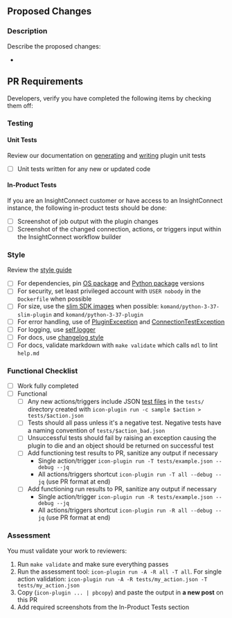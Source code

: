 ## Proposed Changes

### Description

Describe the proposed changes:

  -

## PR Requirements

Developers, verify you have completed the following items by checking them off:

### Testing

#### Unit Tests

Review our documentation on [generating](https://docs.rapid7.com/insightconnect/unit-test-generation) and [writing](https://docs.rapid7.com/insightconnect/unit-test-primer) plugin unit tests

- [ ] Unit tests written for any new or updated code

#### In-Product Tests

If you are an InsightConnect customer or have access to an InsightConnect instance, the following in-product tests should be done:

- [ ] Screenshot of job output with the plugin changes
- [ ] Screenshot of the changed connection, actions, or triggers input within the InsightConnect workflow builder

### Style

Review the [style guide](https://docs.rapid7.com/insightconnect/style-guide/)

- [ ] For dependencies, pin [OS package](https://docs.rapid7.com/insightconnect/style-guide/#dockerfile) and [Python package](https://docs.rapid7.com/insightconnect/style-guide/#requirements.txt) versions
- [ ] For security, set least privileged account with ``USER nobody`` in the ``Dockerfile`` when possible
- [ ] For size, use the [slim SDK images](https://docs.rapid7.com/insightconnect/sdk-guide/#sdk-guide) when possible: ``komand/python-3-37-slim-plugin`` and ``komand/python-3-37-plugin``
- [ ] For error handling, use of [PluginException](https://docs.rapid7.com/insightconnect/error-handling-in-integrations/#plugin-exceptions) and [ConnectionTestException](https://docs.rapid7.com/insightconnect/error-handling-in-integrations#connection-exceptions)
- [ ] For logging, use [self.logger](https://docs.rapid7.com/insightconnect/sdk-guide/#logging)
- [ ] For docs, use [changelog style](https://docs.rapid7.com/insightconnect/style-guide/#changelog)
- [ ] For docs, validate markdown with ``make validate`` which calls ``mdl`` to lint ``help.md``

### Functional Checklist
- [ ] Work fully completed
- [ ] Functional
  - [ ] Any new actions/triggers include JSON [test files](https://docs.rapid7.com/insightconnect/style-guide/#tests) in the `tests/` directory created with `icon-plugin run -c sample $action > tests/$action.json`
  - [ ] Tests should all pass unless it's a negative test. Negative tests have a naming convention of `tests/$action_bad.json`
  - [ ] Unsuccessful tests should fail by raising an exception causing the plugin to die and an object should be returned on successful test
  - [ ] Add functioning test results to PR, sanitize any output if necessary
    * Single action/trigger `icon-plugin run -T tests/example.json --debug --jq`
    * All actions/triggers shortcut `icon-plugin run -T all --debug --jq` (use PR format at end)
  - [ ] Add functioning run results to PR, sanitize any output if necessary
    * Single action/trigger `icon-plugin run -R tests/example.json --debug --jq`
    * All actions/triggers shortcut `icon-plugin run -R all --debug --jq` (use PR format at end)

### Assessment

You must validate your work to reviewers:

1. Run `make validate` and make sure everything passes
2. Run the assessment tool: `icon-plugin run -A -R all -T all`. For single action validation: `icon-plugin run -A -R tests/my_action.json -T tests/my_action.json`
3. Copy (`icon-plugin ... | pbcopy`) and paste the output in **a new post** on this PR
4. Add required screenshots from the In-Product Tests section
